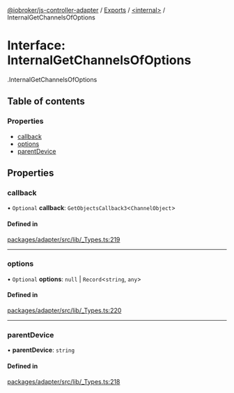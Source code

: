 [@iobroker/js-controller-adapter](../README.md) / [Exports](../modules.md) / [<internal\>](../modules/internal_.md) / InternalGetChannelsOfOptions

# Interface: InternalGetChannelsOfOptions

[<internal>](../modules/internal_.md).InternalGetChannelsOfOptions

## Table of contents

### Properties

- [callback](internal_.InternalGetChannelsOfOptions.md#callback)
- [options](internal_.InternalGetChannelsOfOptions.md#options)
- [parentDevice](internal_.InternalGetChannelsOfOptions.md#parentdevice)

## Properties

### callback

• `Optional` **callback**: `GetObjectsCallback3`<`ChannelObject`\>

#### Defined in

[packages/adapter/src/lib/_Types.ts:219](https://github.com/ioBroker/ioBroker.js-controller/blob/56c41ba6/packages/adapter/src/lib/_Types.ts#L219)

___

### options

• `Optional` **options**: ``null`` \| `Record`<`string`, `any`\>

#### Defined in

[packages/adapter/src/lib/_Types.ts:220](https://github.com/ioBroker/ioBroker.js-controller/blob/56c41ba6/packages/adapter/src/lib/_Types.ts#L220)

___

### parentDevice

• **parentDevice**: `string`

#### Defined in

[packages/adapter/src/lib/_Types.ts:218](https://github.com/ioBroker/ioBroker.js-controller/blob/56c41ba6/packages/adapter/src/lib/_Types.ts#L218)
